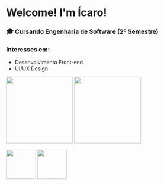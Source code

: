 # Welcome! I'm Ícaro!

### 🎓 Cursando Engenharia de Software (2º Semestre)
### Interesses em:
- Desenvolvimento Front-end
- UI/UX Design

<div>
  <img height="180cm" align="center" src="https://github-readme-stats.vercel.app/api?username=icaropvn&theme=gotham&hide_border=true&show_icons=true&hide=contribs&rank_icon=github&custom_title=Stats">
  <img height="180cm" align="center" src="https://github-readme-stats.vercel.app/api/top-langs/?username=icaropvn&theme=gotham&hide_border=true&layout=pie">
</div>

<div style="display: inline_block"><br>
  <img align="center" height="80" width="80" src="https://cdn.jsdelivr.net/gh/devicons/devicon/icons/c/c-original.svg">
  <img align="center" height="80" width="80" src="https://cdn.jsdelivr.net/gh/devicons/devicon/icons/python/python-original.svg">
</div>
            
          
          
